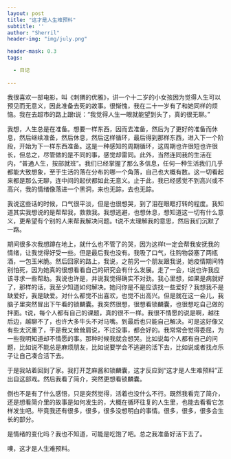 ```yaml
---
layout: post
title: "这才是人生难预料"
subtitle: ''
author: "Sherril"
header-img: "img/july.png"

header-mask: 0.3
tags:

  - 日记
  
---
```


我很喜欢一部电影，叫《刺猬的优雅》，讲一个十二岁的小女孩因为觉得人生可以预见而无意义，因此准备去死的故事。很惭愧，我在二十一岁有了和她同样的烦恼。我在去超市的路上跟t说：“我觉得人生一眼就能望到头了，真的很无聊。”


我想，人生总是在准备。想要一样东西，因而去准备，然后为了更好的准备而休息，然后继续准备，然后休息，然后这样循环，最后得到那样东西，进入下一个阶段，开始为下一样东西准备。这是一种感知的周期循环，这周期也许很短也许很长，但总之，尽管做的是不同的事，感觉却雷同。此外，当然连同我的生活在内，“普通人生，按部就班”。我们已经掌握了那么多信息，任何一种生活我们几乎都能大致想象，至于生活的落在分布的哪一个角落，自己也大概有数。这一切看起来都是那么无聊，连中间的起伏都如此无意义。止于此，我已经感觉不到高兴或不高兴，我的情绪像落进一个黑洞，来也无踪，去也无踪。


我说这些话的时候，口气很平淡，但是也很想哭，到了泪在眼眶打转的程度。我知道其实我想说的是帮帮我，救救我。我想逃避，也想休息，想知道这一切有什么意义，更希望有个别的人来帮我解决问题。t说不太理解我的意思，然后我们沉默了一路。


期间很多次我想蹲在地上，就什么也不管了的哭，因为这样t一定会帮我安抚我的情绪，让我觉得好受一些。但是最后我也没有。我吸了口气，往购物袋塞了两瓶酒，一包玉米脆。然后回家的路上，我说，之前另一个朋友跟我说，她疫情期间特别怕死，因为她真的很想看看自己的研究会有什么发展。走了一会，t说也许我应该寻求一些帮助。我说也许是，并说我觉得确实不对劲。我心里想，如果是病就好了，那样的话，我至少知道如何解决。她问你是不是应该找一些爱好？我想我不是缺爱好，我是缺爱。对什么都觉不出喜欢，也觉不出高兴。但是就在这一会儿，我脑子里突然冒出下午看的锁麟囊。我突然很想，很想看锁麟囊，也很想吃自己做的拌面。t说，每个人都有自己的课题，真的很不一样。我很不情愿的说是啊，越往后边，越聊不了，也许大多牛头不对马嘴。到最后也只能自己解决。可是这好像又有些太沉重了，于是我又耸耸肩说，不过没事，都会好的。我常常会觉得委屈，为一些我明知道却不情愿的事。那种时候我就会想哭。比如说每个人都有自己的问题，比如说不能总是麻烦朋友，比如说要学会不逃避的活下去，比如说或者找点乐子让自己凑合活下去。

于是我站着回到了家。我打开芝麻酱和锁麟囊，这才反应到“这才是人生难预料”正出自这部戏。然后我看了简介，突然更想看锁麟囊。


倒也不是有了什么感悟，只是突然觉得，活着也没什么不行。既然我看完了简介，还是想看简介里的故事是如何发生的，大概在循环往复的人生里，也能去看看它怎样发生吧。毕竟我还有很多，很多，很多没想明白的事情。很多，很多，很多会生长的部分。


是情绪的变化吗？我也不知道，可能是吃饱了吧。总之我准备好活下去了。


噢，这才是人生难预料。


